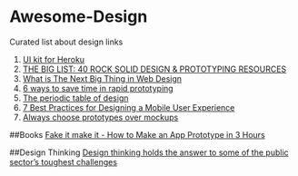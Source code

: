 # Awesome-Design
Curated list about design links

 1. [UI kit for Heroku](http://purple.herokuapp.com)
 2. [THE BIG LIST: 40 ROCK SOLID DESIGN & PROTOTYPING RESOURCES](http://blog.invisionapp.com/the-big-list-40-rock-solid-design-prototyping-resources/)
 3. [What is The Next Big Thing in Web Design](http://ewebdesign.com/next-big-thing-web-design/)
 4. [6 ways to save time in rapid prototyping](http://blog.invisionapp.com/the-periodic-table-of-design/)
 5. [The periodic table of design](http://blog.invisionapp.com/the-periodic-table-of-design)
 6. [7 Best Practices for Designing a Mobile User Experience](http://www.sitepoint.com/7-best-practices-designing-mobile-user-experience/)
 7. [Always choose prototypes over mockups](http://blog.webflow.com/always-choose-prototypes-over-mockups)

##Books
[Fake it make it - How to Make an App Prototype in 3 Hours](http://www.slideshare.net/akhella/fake-it-make-it-how-to-make-an-app-prototype-in-3-hours)
 

##Design Thinking
[Design thinking holds the answer to some of the public sector’s toughest challenges](http://designforeurope.eu/news-opinion/design-thinking-holds-answer-some-public-sector-s-toughest-challenges)

